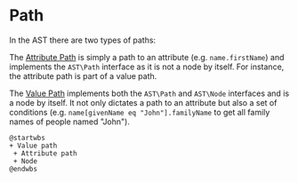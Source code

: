 # Path

In the AST there are two types of paths:

The [Attribute Path](./attribute-path.md) is simply a path to an attribute (e.g. `name.firstName`) and implements the `AST\Path` interface as it is not a node by itself. For instance, the attribute path is part of a value path.

The [Value Path](./value-path.md) implements both the `AST\Path` and `AST\Node` interfaces and is a node by itself. It not only dictates a path to an attribute but also a set of conditions (e.g. `name[givenName eq "John"].familyName` to get all family names of people named "John").

```plantuml
@startwbs
+ Value path
 + Attribute path
 + Node
@endwbs
```

